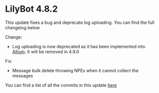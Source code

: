 # LilyBot 4.8.2

This update fixes a bug and deprecate log uploading.
You can find the full changelog below

Change:
* Log uploading is now deprecated as it has been implemented into [Allium](https://github.com/HyacinthBots/Allium). It will be removed in 4.9.0

Fix:
* Message bulk delete throwing NPEs when it cannot collect the messages

You can find a list of all the commits in this update [here](https://github.com/hyacinthbots/LilyBot/compare/v4.8.0...v4.8.1)
